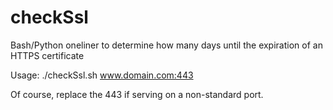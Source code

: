 # checkSsl
Bash/Python oneliner to determine how many days until the expiration of an HTTPS certificate

Usage: ./checkSsl.sh www.domain.com:443

Of course, replace the 443 if serving on a non-standard port.
